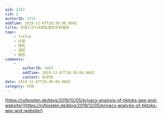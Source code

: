 ```yaml
---
aid: 2163
cid: 2
authorID: 2752
addTime: 2019-12-07T20:30:00.000Z
title: 抖音TikTok隐私侵犯分析报告
tags:
    - TikTok
    - 抖音
    - 隐私
    - 侵犯
    - 报告
comments:
    -
        authorID: 2493
        addTime: 2019-12-07T20:30:00.000Z
        content: 封杀吧
date: 2019-12-07T20:30:00.000Z
category: 时政
---
```


[https://rufposten.de/blog/2019/12/05/privacy-analysis-of-tiktoks-app-and-website/](https://rufposten.de/blog/2019/12/05/privacy-analysis-of-tiktoks-app-and-website/)

